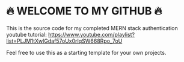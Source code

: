 # 🔥 WELCOME TO MY GITHUB 🔥

This is the source code for my completed MERN stack authentication youtube tutorial: https://www.youtube.com/playlist?list=PLJM1tXwlGdaf57oUx0rIqSW668Rpo_7oU

Feel free to use this as a starting template for your own projects.
